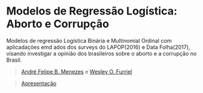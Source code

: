 # Modelos de Regressão Logística: Aborto e Corrupção

Modelos de regressão Logística Binária e Multinomial Ordinal com aplicadações emd ados dos surveys do LAPOP(2016) e Data Folha(2017), visando investigar a opinião dos brasileiros sobre o aborto e a corrupção no Brasil. 

> [André Felipe B. Menezes](https://github.com/AndrMenezes) e [Wesley O. Furriel](https://github.com/WOLFurriell)

> [Apresentação](https://github.com/WOLFurriell/RegBin/blob/master/presentation-logistic-regression.pdf)

